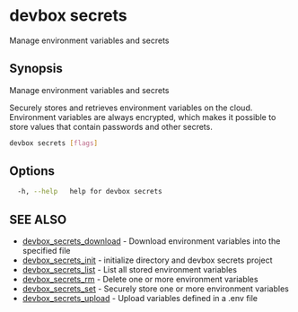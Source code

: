 # devbox secrets

Manage environment variables and secrets

## Synopsis

Manage environment variables and secrets

Securely stores and retrieves environment variables on the cloud.
Environment variables are always encrypted, which makes it possible to
store values that contain passwords and other secrets.

```bash
devbox secrets [flags]
```

## Options

```bash
  -h, --help   help for devbox secrets
```

## SEE ALSO

* [devbox_secrets_download](./devbox_secrets_download.md)  - Download environment variables into the specified file
* [devbox_secrets_init](./devbox_secrets_init.md)  - initialize directory and devbox secrets project
* [devbox_secrets_list](./devbox_secrets_list.md)  - List all stored environment variables
* [devbox_secrets_rm](./devbox_secrets_rm.md)  - Delete one or more environment variables
* [devbox_secrets_set](./devbox_secrets_set.md)  - Securely store one or more environment variables
* [devbox_secrets_upload](./devbox_secrets_upload.md)  - Upload variables defined in a .env file
